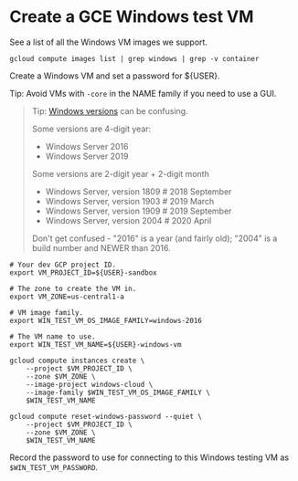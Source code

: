 # Create a GCE Windows test VM

See a list of all the Windows VM images we support.

```shell
gcloud compute images list | grep windows | grep -v container
```

Create a Windows VM and set a password for ${USER}.

Tip: Avoid VMs with `-core` in the NAME family if you need to use a GUI.

> Tip: [Windows versions](https://en.wikipedia.org/wiki/Windows_Server) can be
> confusing.
>
> Some versions are 4-digit year:
>
> *   Windows Server 2016
> *   Windows Server 2019
>
> Some versions are 2-digit year + 2-digit month
>
> *   Windows Server, version 1809 # 2018 September
> *   Windows Server, version 1903 # 2019 March
> *   Windows Server, version 1909 # 2019 September
> *   Windows Server, version 2004 # 2020 April
>
> Don't get confused - "2016" is a year (and fairly old); "2004" is a build
> number and NEWER than 2016.

```shell
# Your dev GCP project ID.
export VM_PROJECT_ID=${USER}-sandbox

# The zone to create the VM in.
export VM_ZONE=us-central1-a

# VM image family.
export WIN_TEST_VM_OS_IMAGE_FAMILY=windows-2016

# The VM name to use.
export WIN_TEST_VM_NAME=${USER}-windows-vm

gcloud compute instances create \
    --project $VM_PROJECT_ID \
    --zone $VM_ZONE \
    --image-project windows-cloud \
    --image-family $WIN_TEST_VM_OS_IMAGE_FAMILY \
    $WIN_TEST_VM_NAME

gcloud compute reset-windows-password --quiet \
    --project $VM_PROJECT_ID \
    --zone $VM_ZONE \
    $WIN_TEST_VM_NAME
```

Record the password to use for connecting to this Windows testing VM as
`$WIN_TEST_VM_PASSWORD`.

